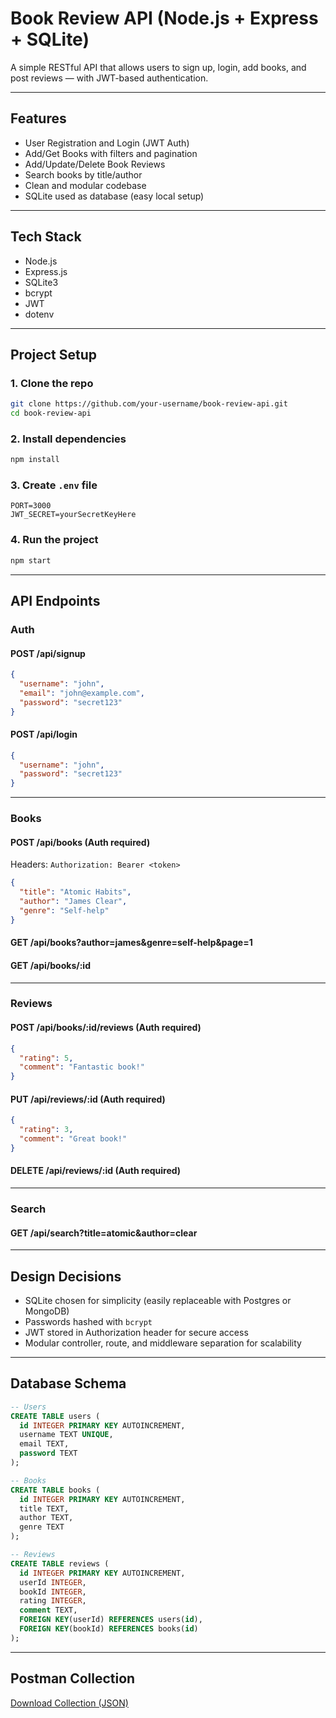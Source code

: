 # Book Review API (Node.js + Express + SQLite)

A simple RESTful API that allows users to sign up, login, add books, and post reviews — with JWT-based authentication.

---

## Features

- User Registration and Login (JWT Auth)
- Add/Get Books with filters and pagination
- Add/Update/Delete Book Reviews
- Search books by title/author
- Clean and modular codebase
- SQLite used as database (easy local setup)

---

## Tech Stack

- Node.js
- Express.js
- SQLite3
- bcrypt
- JWT
- dotenv

---

## Project Setup

### 1. Clone the repo
```bash
git clone https://github.com/your-username/book-review-api.git
cd book-review-api
```

### 2. Install dependencies
```bash
npm install
```

### 3. Create `.env` file
```env
PORT=3000
JWT_SECRET=yourSecretKeyHere
```

### 4. Run the project
```bash
npm start
```

---

## API Endpoints

### Auth

#### POST /api/signup
```json
{
  "username": "john",
  "email": "john@example.com",
  "password": "secret123"
}
```

#### POST /api/login
```json
{
  "username": "john",
  "password": "secret123"
}
```

---

### Books

#### POST /api/books (Auth required)
Headers: `Authorization: Bearer <token>`
```json
{
  "title": "Atomic Habits",
  "author": "James Clear",
  "genre": "Self-help"
}
```

#### GET /api/books?author=james&genre=self-help&page=1

#### GET /api/books/:id

---

### Reviews

#### POST /api/books/:id/reviews (Auth required)
```json
{
  "rating": 5,
  "comment": "Fantastic book!"
}
```

#### PUT /api/reviews/:id (Auth required)
```json
{
  "rating": 3,
  "comment": "Great book!"
}
```

#### DELETE /api/reviews/:id (Auth required)

---

### Search

#### GET /api/search?title=atomic&author=clear

---

## Design Decisions

- SQLite chosen for simplicity (easily replaceable with Postgres or MongoDB)
- Passwords hashed with `bcrypt`
- JWT stored in Authorization header for secure access
- Modular controller, route, and middleware separation for scalability

---

## Database Schema

```sql
-- Users
CREATE TABLE users (
  id INTEGER PRIMARY KEY AUTOINCREMENT,
  username TEXT UNIQUE,
  email TEXT,
  password TEXT
);

-- Books
CREATE TABLE books (
  id INTEGER PRIMARY KEY AUTOINCREMENT,
  title TEXT,
  author TEXT,
  genre TEXT
);

-- Reviews
CREATE TABLE reviews (
  id INTEGER PRIMARY KEY AUTOINCREMENT,
  userId INTEGER,
  bookId INTEGER,
  rating INTEGER,
  comment TEXT,
  FOREIGN KEY(userId) REFERENCES users(id),
  FOREIGN KEY(bookId) REFERENCES books(id)
);
```

---

## Postman Collection

[Download Collection (JSON)](https://github.com/YashGholap/book-review-assignment/blob/develop/Book_Review.postman_collection.json)
